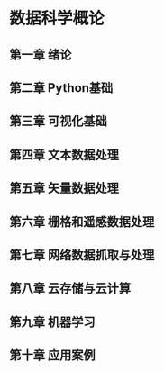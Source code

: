 # 数据科学概论

## 第一章 绪论
## 第二章 Python基础
## 第三章 可视化基础
## 第四章 文本数据处理
## 第五章 矢量数据处理
## 第六章 栅格和遥感数据处理
## 第七章 网络数据抓取与处理
## 第八章 云存储与云计算
## 第九章 机器学习
## 第十章 应用案例